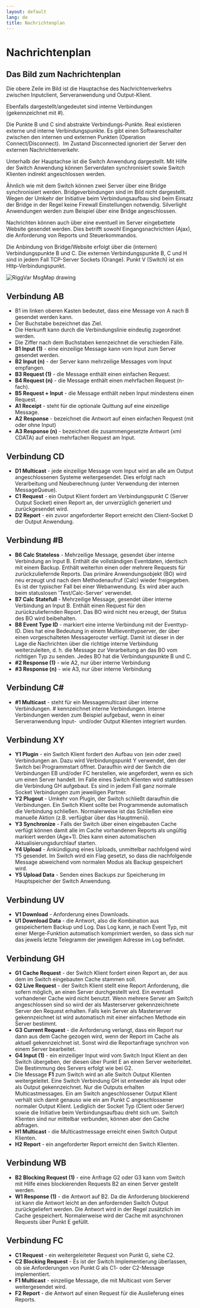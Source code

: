 ```yaml
---
layout: default
lang: de
title: Nachrichtenplan
---
```


<h1>Nachrichtenplan</h1>

<h2>Das Bild zum Nachrichtenplan</h2>
<p>Die obere Zeile im Bild ist die Hauptachse des Nachrichtenverkehrs zwischen 
Inputclient, Serveranwendung und Output-Klient.
</p>

<p>Ebenfalls dargestellt/angedeutet sind interne Verbindungen (gekennzeichnet 
mit #).
</p>
<p>Die Punkte B und C sind abstrakte Verbindungs-Punkte. Real existieren externe 
und interne Verbindungspunkte. Es gibt einen Softwareschalter zwischen den 
internen und externen Punkten (Operation Connect/Disconnect).&nbsp; Im Zustand 
Disconnected ignoriert der Server den externen Nachrichtenverkehr.
</p>

<p>Unterhalb der Hauptachse ist die Switch Anwendung dargestellt. Mit Hilfe der 
Switch Anwendung können Serverdaten synchronisiert sowie Switch Klienten indirekt 
angeschlossen werden.
</p>

<p>Ähnlich wie mit dem Switch können zwei Server über eine Bridge synchronisiert 
werden. Bridgeverbindungen sind im Bild nicht dargestellt. Wegen der Umkehr der 
Initiative beim Verbindungsaufbau sind beim Einsatz der Bridge in der Regel 
keine Firewall Einstellungen notwendig. Silverlight Anwendungen werden zum 
Beispiel über eine Bridge angeschlossen.
</p>

<p>Nachrichten können auch über eine eventuell im Server eingebettete Website 
gesendet werden. Dies betrifft sowohl Eingangsnachrichten (Ajax), die 
Anforderung von Reports und Steuerkommandos.</p>

<p>Die Anbindung von Bridge/Website erfolgt über die (internen) 
Verbindungspunkte B und C. Die externen Verbindungspunkte B, C und H sind in 
jedem Fall TCP-Server Sockets (Orange). Punkt V (Switch) ist ein 
Http-Verbindungspunkt.
</p>

![RiggVar MsgMap drawing](../images/MsgMap.png)

<h2>Verbindung AB</h2>
<ul>
<li>B1 im linken oberen Kasten bedeutet, dass eine Message von A nach B gesendet 
werden kann. </li>
<li>Der Buchstabe bezeichnet das Ziel. </li>
<li>Die Herkunft kann durch die Verbindungslinie eindeutig zugeordnet werden.
</li>
<li>Die Ziffer nach dem Buchstaben kennzeichnet die verschieden Fälle. </li>
<li><strong>B1 Input (1)</strong> - eine einzeilige Message kann vom Input zum 
Server gesendet werden. </li>
<li><strong>B2 Input (n)</strong> - der Server kann mehrzeilige Messages vom 
Input empfangen.
</li>
<li><strong>B3 Request (1)</strong> - die Message enthält einen einfachen 
Request. </li>
<li><strong>B4 Request (n)</strong> - die Message enthält einen mehrfachen 
Request (n-fach).
</li>
<li><strong>B5 Request + Input</strong> - die Message enthält neben Input 
mindestens einen Request.
</li>
<li><strong>A1 Receipt</strong> - steht für die optionale Quittung auf eine 
einzeilige Message.
</li>
<li><strong>A2 Response</strong> - bezeichnet die Antwort auf einen einfachen 
Request (mit oder ohne Input) </li>
<li><strong>A3 Response (n)</strong> - bezeichnet die zusammengesetzte Antwort 
(xml CDATA) auf einen mehrfachen Request am Input.</li>
</ul>
<h2>Verbindung CD</h2>
<ul>
<li><strong>D1 Multicast</strong> - jede einzeilige Message vom Input wird an 
alle am Output angeschlossenen Systeme weitergesendet. Dies erfolgt nach 
Verarbeitung und Neuberechnung (unter Verwendung der internen MessageQueue). </li>
<li><strong>C1 Request</strong> - ein Output Klient fordert am Verbindungspunkt C 
(Server Output Socket) einen Report an, der unverzüglich generiert und 
zurückgesendet wird.</li>
<li><strong>D2 Report</strong> - ein zuvor angeforderter Report erreicht den 
Client-Socket D der Output Anwendung. </li>
</ul>
<h2>Verbindung #B </h2>
<ul>
<li><strong>B6 Calc Stateless</strong> - Mehrzeilige Message, gesendet über 
interne Verbindung an Input B. Enthält die vollständigen Eventdaten, identisch 
mit einem Backup. Enthält weiterhin einen oder mehrere Requests für 
zurückzuliefernde Reports. Das primäre Anwendungsobjekt (BO) wird neu erzeugt 
und nach dem Methodenaufruf (Calc) wieder freigegeben. Es ist der typischer Fall 
bei einer Webanwendung. Es wird aber auch beim statuslosen 'Test/Calc-Server' 
verwendet. </li>
<li><strong>B7 Calc Statefull</strong> - Mehrzeilige Message, gesendet über 
interne Verbindung an Input B. Enthält einen Request für den zurückzuliefernden 
Report. Das BO wird nicht neu erzeugt, der Status des BO wird beibehalten. </li>
<li><strong>B8 Event Type ID</strong> - markiert eine interne Verbindung mit der 
Eventtyp-ID. Dies hat eine Bedeutung in einem Multieventtypserver, der über 
einen vorgeschalteten Messagerouter verfügt. Damit ist dieser in der Lage die 
Nachrichten über die richtige interne Verbindung weiterzuleiten, d. h. die 
Message zur Verarbeitung an das BO vom richtigen Typ zu senden. Jedes BO hat die 
Verbindungspunkte B und C. </li>
<li><strong>#2 Response (1)</strong> - wie A2, nur über interne Verbindung </li>
<li><strong>#3 Response (n)</strong> - wie A3, nur über interne Verbindung </li>
</ul>
<h2>Verbindung C#</h2>
<ul>
<li><strong>#1 Multicast</strong> - steht für ein Messagemulticast über interne 
Verbindungen. # kennzeichnet interne Verbindungen. Interne Verbindungen werden 
zum Beispiel aufgebaut, wenn in einer Serveranwendung Input-&nbsp; und/oder 
Output Klienten integriert wurden. </li>
</ul>
<h2>Verbindung XY</h2>
<ul>
<li><strong>Y1 Plugin</strong> - ein Switch Klient fordert den Aufbau von (ein 
oder zwei) Verbindungen an. Dazu wird Verbindungspunkt Y verwendet, den der 
Switch bei Programmstart öffnet. Daraufhin wird der Switch die Verbindungen EB 
und/oder FC herstellen, wie angefordert, wenn es sich um einen Server handelt. 
Im Falle eines Switch Klienten wird stattdessen die Verbindung GH aufgebaut. Es 
sind in jedem Fall ganz normale Socket Verbindungen zum jeweiligen Partner. </li>
<li><strong>Y2 Plugout</strong> - Umkehr von Plugin, der Switch schließt 
daraufhin die Verbindungen. Ein Switch Klient sollte bei Programmende automatisch 
die Verbindung schließen. Normalerweise ist das Schließen eine manuelle Aktion 
(z.B. verfügbar über das Hauptmenü).
</li>
<li><strong>Y3 Synchronize</strong> - Falls der Switch über einen eingebauten 
Cache verfügt können damit alle im Cache vorhandenen Reports als ungültig 
markiert werden (Age+1). Dies kann einen automatischen&nbsp; Aktualisierungsdurchlauf 
starten. </li>
<li><strong>Y4 Upload</strong> - Ankündigung eines Uploads, unmittelbar 
nachfolgend wird Y5 gesendet. Im Switch wird ein Flag gesetzt, so dass die 
nachfolgende Message abweichend vom normalen Modus als Backup gespeichert wird. </li>
<li><strong>Y5 Upload Data</strong> - Senden eines Backups zur Speicherung im 
Hauptspeicher der Switch Anwendung. </li>
</ul>
<h2>Verbindung UV</h2>
<ul>
<li><strong>V1 Download</strong> - Anforderung eines Downloads. </li>
<li><strong>U1 Download Data</strong> - die Antwort, also die Kombination aus 
gespeichertem Backup und Log. Das Log kann, je nach Event Typ, mit einer 
Merge-Funktion automatisch komprimiert werden, so dass sich nur das jeweils 
letzte Telegramm der jeweiligen Adresse im Log befindet. </li>
</ul>
<h2>Verbindung GH</h2>
<p></p>
<ul>
<li><strong>G1 Cache Request</strong> - der Switch Klient fordert einen Report 
an, der aus dem im Switch eingebauten Cache stammen soll. </li>
<li><strong>G2 Live Request</strong> - der Switch Klient stellt eine Report 
Anforderung, die sofern möglich, an einen Server durchgestellt wird. Ein 
eventuell vorhandener Cache wird nicht benutzt. Wenn mehrere Server am Switch 
angeschlossen sind so wird der als Masterserver gekennzeichnete Server den 
Request erhalten. Falls kein Server als Masterserver gekennzeichnet ist wird 
automatisch mit einer einfachen Methode ein Server bestimmt. </li>
<li><strong>G3 Current Request</strong> - die Anforderung verlangt, dass ein 
Report nur dann aus dem Cache gezogen wird, wenn der Report im Cache als aktuell 
gekennzeichnet ist. Sonst wird die Reportanfrage synchron von einem Server 
bearbeitet.
</li>
<li><strong>G4 Input (1)</strong> - ein einzeiliger Input wird vom 
Switch Input Klient an den Switch übergeben, der diesen über Punkt E an einen 
Server weiterleitet. Die Bestimmung des Servers erfolgt wie bei G2. </li>
<li>Die Message <strong>F1</strong> zum Switch wird an alle Switch Output Klienten 
weitergeleitet. Eine Switch Verbindung GH ist entweder als Input oder als Output 
gekennzeichnet. Nur die Outputs erhalten Multicastmessages. Ein am Switch 
angeschlossener Output Klient verhält sich damit genauso wie ein am Punkt C 
angeschlossener normaler Output Klient. Lediglich der Socket Typ (Client oder 
Server) sowie die Initiative beim Verbindungsaufbau dreht sich um. 
Switch Klienten sind nur mittelbar verbunden, können aber den Cache abfragen.</li>
<li><strong>H1 Multicast</strong> - die Multicastmessage erreicht einen 
Switch Output Klienten.
</li>
<li><strong>H2 Report</strong> - ein angeforderter Report erreicht den 
Switch Klienten. </li>
</ul>
<h2>Verbindung WB</h2>
<ul>
<li><strong>B2 Blocking Request (1)</strong> - eine Anfrage G2 oder G3 kann vom 
Switch mit Hilfe eines blockierenden Requests B2 an einen Server gestellt 
werden. </li>
<li><strong>W1 Response (1)</strong> - die Antwort auf B2. Da die Anforderung 
blockierend ist kann die Antwort leicht an den anfordernden Switch Output 
zurückgeliefert werden. Die Antwort wird in der Regel zusätzlich im Cache 
gespeichert. Normalerweise wird der Cache mit asynchronen Requests über Punkt E 
gefüllt. </li>
</ul>
<h2>Verbindung FC</h2>
<ul>
<li><strong>C1 Request</strong> - ein weitergeleiteter Request von Punkt G, 
siehe C2. </li>
<li><strong>C2 Blocking Request</strong> - Es ist der Switch Implementierung 
überlassen, ob sie Anforderungen von Punkt G als C1- oder C2-Message 
implementiert. </li>
<li><strong>F1 Multicast</strong> - einzeilige Message, die mit Multicast vom 
Server weitergesendet wird.</li>
<li><strong>F2 Report</strong> - die Antwort auf einen Request für die 
Auslieferung eines Reports. </li>
</ul>
